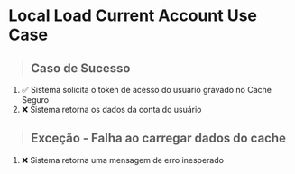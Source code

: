 # Local Load Current Account Use Case

> ## Caso de Sucesso
1. ✅ Sistema solicita o token de acesso do usuário gravado no Cache Seguro
1. ❌ Sistema retorna os dados da conta do usuário

> ## Exceção - Falha ao carregar dados do cache
1. ❌ Sistema retorna uma mensagem de erro inesperado